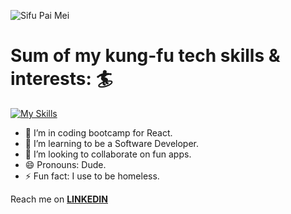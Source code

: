 

![Sifu Pai Mei](https://i.giphy.com/media/w3UlckAjX13DW/giphy.webp)
# Sum of my kung-fu tech skills & interests: :surfer:

[![My Skills](https://skillicons.dev/icons?i=aws,react,js,html,css,linux,bash,git,arduino)](https://skillicons.dev)


- 🔭 I’m in coding bootcamp for React.
- 🌱 I’m learning to be a Software Developer.
- 👯 I’m looking to collaborate on fun apps.
- 😄 Pronouns: Dude.
- ⚡ Fun fact: I use to be homeless.

<p>Reach me on <a href="www.linkedin.com/in/mackenzie-santiago-94080" rel="nofollow" ><strong>LINKEDIN</strong></a></p>










